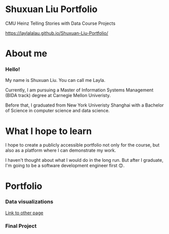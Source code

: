 # Shuxuan Liu Portfolio
CMU Heinz Telling Stories with Data Course Projects

https://laylalalau.github.io/Shuxuan-Liu-Portfolio/

# About me
### Hello!
My name is Shuxuan Liu. You can call me Layla.

Currently, I am pursuing a Master of Information Systems Management (BIDA track) degree at Carnegie Mellon Univeristy.

Before that, I graduated from New York Univeristy Shanghai with a Bachelor of Science in computer science and data science.

# What I hope to learn
I hope to create a publicly accessible portfolio not only for the course, but also as a platform where I can demonstrate my work.

I haven't thought about what I would do in the long run. But after I graduate, I'm going to be a software development engineer first 😊. 

# Portfolio

### Data visualizations 
[Link to other page](dataviz2.md)

### Final Project

